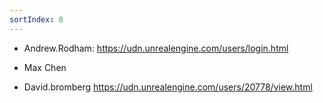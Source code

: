 ```yaml
---
sortIndex: 8
---
```


- Andrew.Rodham: <https://udn.unrealengine.com/users/login.html>

- Max Chen

- David.bromberg <https://udn.unrealengine.com/users/20778/view.html>
